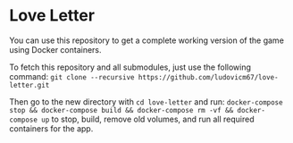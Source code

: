Love Letter
===========

You can use this repository to get a complete working version of the game
using Docker containers.

To fetch this repository and all submodules, just use the following command:
`git clone --recursive https://github.com/ludovicm67/love-letter.git`

Then go to the new directory with `cd love-letter` and run:
`docker-compose stop && docker-compose build && docker-compose rm -vf && docker-compose up`
to stop, build, remove old volumes, and run all required containers for the app.
